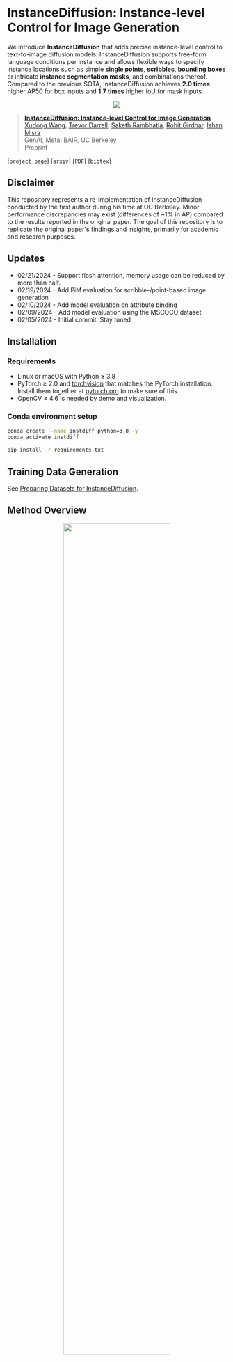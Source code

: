 # InstanceDiffusion: Instance-level Control for Image Generation

We introduce **InstanceDiffusion** that adds precise instance-level control to text-to-image diffusion models. InstanceDiffusion supports free-form language conditions per instance and allows flexible ways to specify instance locations such as simple **single points**, **scribbles**, **bounding boxes** or intricate **instance segmentation masks**, and combinations thereof. 
Compared to the previous SOTA, InstanceDiffusion achieves **2.0 times** higher AP50 for box inputs and **1.7 times** higher IoU for mask inputs.

<p align="center"> <img src='docs/teaser.jpg' align="center" > </p>

> [**InstanceDiffusion: Instance-level Control for Image Generation**](http://people.eecs.berkeley.edu/~xdwang/projects/InstDiff/)            
> [Xudong Wang](https://people.eecs.berkeley.edu/~xdwang/), [Trevor Darrell](https://people.eecs.berkeley.edu/~trevor/), [Saketh Rambhatla](https://rssaketh.github.io/), 
[Rohit Girdhar](https://rohitgirdhar.github.io/), [Ishan Misra](https://imisra.github.io/)     
> GenAI, Meta; BAIR, UC Berkeley            
> Preprint             

[[`project page`](http://people.eecs.berkeley.edu/~xdwang/projects/InstDiff/)] [[`arxiv`](https://arxiv.org/abs/2402.03290)] [[`PDF`](https://arxiv.org/pdf/2402.03290.pdf)] [[`bibtex`](#citation)]             


## Disclaimer
This repository represents a re-implementation of InstanceDiffusion conducted by the first author during his time at UC Berkeley. Minor performance discrepancies may exist (differences of ~1% in AP) compared to the results reported in the original paper. The goal of this repository is to replicate the original paper's findings and insights, primarily for academic and research purposes.


## Updates
* 02/21/2024 - Support flash attention, memory usage can be reduced by more than half.
* 02/19/2024 - Add PiM evaluation for scribble-/point-based image generation
* 02/10/2024 - Add model evaluation on attribute binding
* 02/09/2024 - Add model evaluation using the MSCOCO dataset
* 02/05/2024 - Initial commit. Stay tuned


## Installation
### Requirements
- Linux or macOS with Python ≥ 3.8
- PyTorch ≥ 2.0 and [torchvision](https://github.com/pytorch/vision/) that matches the PyTorch installation.
  Install them together at [pytorch.org](https://pytorch.org) to make sure of this. 
- OpenCV ≥ 4.6 is needed by demo and visualization.

### Conda environment setup
```bash
conda create --name instdiff python=3.8 -y
conda activate instdiff

pip install -r requirements.txt
```


## Training Data Generation
See [Preparing Datasets for InstanceDiffusion](dataset-generation/README.md).


## Method Overview
<p align="center">
  <img src="docs/InstDiff-gif.gif" width=70%>
</p>

<p align="center">
  <img src="docs/results.png" width=100%>
</p>

InstanceDiffusion enhances text-to-image models by providing additional instance-level control. In additon to a global text prompt, InstanceDiffusion allows for paired instance-level prompts and their locations (e.g. points, boxes, scribbles or instance masks) to be specified when generating images. 
We add our proposed learnable UniFusion blocks to handle the additional per-instance conditioning. UniFusion fuses the instance conditioning with the backbone and modulate its features to enable instance conditioned image generation. Additionally, we propose ScaleU blocks that improve the UNet’s ability to respect instance-conditioning by rescaling the skip-connection and backbone feature maps produced in the UNet. At inference, we propose Multi-instance Sampler which reduces information leakage across multiple instances.

Please check our [paper](https://arxiv.org/abs/xxxx.xxxxx) and [project page](http://people.eecs.berkeley.edu/~xdwang/projects/InstDiff/) for more details.


## InstanceDiffusion Inference Demons
If you want to run InstanceDiffusion demos locally, we provide `inference.py`. Please download the pretrained [InstanceDiffusion](https://drive.google.com/drive/folders/1Jm3bsBmq5sHBnaN5DemRUqNR0d4cVzqG?usp=sharing) and [SD1.5](https://huggingface.co/runwayml/stable-diffusion-v1-5/resolve/main/v1-5-pruned-emaonly.ckpt), place them under `pretrained` folder and then run it with:
```
python inference.py \
  --num_images 8 \
  --output OUTPUT/ \
  --input_json demos/demo_cat_dog_robin.json \
  --ckpt pretrained/instancediffusion_sd15.pth \
  --test_config configs/test_box.yaml \
  --guidance_scale 5 \
  --alpha 0.8 \
  --seed 0 \
  --mis 0.36 \
  --cascade_strength 0.3 \
```
The JSON file `input_json` specifies text prompts and location conditions for generating images, with several demo JSON files available under the `demos` directory. 
The `num_images` parameter indicates how many images to generate. 
The `mis` setting adjusts the proportion of timesteps utilizing multi-instance sampler, recommended to be below 0.4. A higher `mis` value can decrease information leakage between instances and improve image quality, but may also slow the generation process.
The SDXL refiner is activated if the `cascade_strength` is larger than 0. Note: The SDXL-Refiner was not employed for quantitative evaluations in the paper, but we recently found that it can improve the image generation quality.
Adjusting `alpha` modifies the fraction of timesteps using instance-level conditions, where a higher `alpha` ensures better adherence to location conditions at the potential cost of image quality, there is a trade-off.

Our implementation supports Flash/Math/MemEfficient attention, utilizing PyTorch's `torch.backends.cuda.sdp_kernel`. To disable it, simply set `efficient_attention: False` in the configuration `.yaml` file.

The bounding box should follow the format [xmin, ymin, width, height]. The mask is expected in RLE (Run-Length Encoding) format. Scribbles should be specified as [[x1, y1],..., [x20, y20]], and a point is denoted by [x, y].



### Let's Get Everybody Turning Heads!
InstanceDiffusion supports image compositions with granularity spanning from entire instances to parts and subparts. The positioning of parts/subparts can implicitly alter the overall pose of the object.

https://github.com/frank-xwang/InstanceDiffusion/assets/58996472/1c4205a5-c3c4-4605-9fbd-c7023d4a4768

```
python inference.py \
  --num_images 8 \
  --output OUTPUT/ \
  --input_json demos/eagle_left.json \
  --ckpt pretrained/instancediffusion_sd15.pth \
  --test_config configs/test_box.yaml \
  --guidance_scale 5 \
  --alpha 0.8 \
  --seed 0 \
  --mis 0.2 \
  --cascade_strength 0.3 \
```


### Image Generation Using Single Points
InstanceDiffusion supports generating images using points (with one point each instance) and corresponding instance captions.
<p align="center">
  <img src="docs/InstDiff-points.png" width=95%>
</p>

```
python inference.py \
  --num_images 8 \
  --output OUTPUT/ \
  --input_json demos/demo_corgi_kitchen.json \
  --ckpt pretrained/instancediffusion_sd15.pth \
  --test_config configs/test_point.yaml \
  --guidance_scale 5 \
  --alpha 0.8 \
  --seed 0 \
  --mis 0.2 \
  --cascade_strength 0.3 \
```


### Iterative Image Generation
https://github.com/frank-xwang/InstanceDiffusion/assets/58996472/b161455a-6b21-4607-a59d-3a6dd19edab1

InstanceDiffusion can also support iterative image generation, with minimal changes to pre-generated instances and the overall scene. Using the identical initial noise and image caption, InstanceDiffusion can selectively introduce new instances, substitute one instance for another, reposition an instance, or adjust the size of an instance via modifying the bounding boxes. 

```
python inference.py \
  --num_images 8 \
  --output OUTPUT/ \
  --input_json demos/demo_iterative_r1.json \
  --ckpt pretrained/instancediffusion_sd15.pth \
  --test_config configs/test_box.yaml \
  --guidance_scale 5 \
  --alpha 0.8 \
  --seed 0 \
  --mis 0.2 \
  --cascade_strength 0.3 \
```

`--input_json` can be set to `demo_iterative_r{k+1}.json` for generating images in subsequent rounds.


## Model Quantitative Evaluation on MSCOCO
### Location Conditions (point, scribble, box and instance mask)
Download the [MSCOCO 2017 datasets](https://cocodataset.org/#download) and store them in the `datasets` folder, ensuring the data is organized as follows:
```
coco/
  annotations/
    instances_val2017.json
  images/
    val2017/
      000000000139.jpg
      000000000285.jpg
      ...
```

Please download the customized [instances_val2017.json](https://drive.google.com/file/d/1sYpb7jRZJyBJYPFHyjxosIDaiQhkrEhU/view?usp=drive_link), which resizes all images to 512x512 and adjusts the corresponding masks/boxes accordingly. Once you have organized the data, proceed with executing the following commands:

```
CUDA_VISIBLE_DEVICES=0 python eval_local.py \
    --job_index 0 \
    --num_jobs 1 \
    --use_captions \
    --save_dir "eval-cocoval17" \
    --ckpt_path pretrained/instancediffusion_sd15.pth \
    --test_config configs/test_mask.yaml \
    --test_dataset cocoval17 \
    --mis 0.36 \
    --alpha 1.0

pip install ultralytics
mv datasets/coco/images/val2017 datasets/coco/images/val2017-official
ln -s generation_samples/eval-cocoval17 datasets/coco/images/val2017
yolo val segment model=yolov8m-seg.pt data=coco.yaml device=0
```
We divide all samples evenly across `--num_jobs` splits, with each job (GPU) responsible for generating a portion of the validation dataset. The `--job_index` parameter specifies the job index for each individual job.


### Attribute Binding
```
test_attribute="colors" # colors, textures
CUDA_VISIBLE_DEVICES=0 python eval_local.py \
    --job_index 0 \
    --num_jobs 1 \
    --use_captions \
    --save_dir "eval-cocoval17-colors" \
    --ckpt_path pretrained/instancediffusion_sd15.pth \
    --test_config configs/test_mask.yaml \
    --test_dataset cocoval17 \
    --mis 0.36 \
    --alpha 1.0
    --add_random_${test_attribute}

# Eval instance-level CLIP score and attribute binding performance
python eval/eval_attribute_binding.py --folder eval-cocoval17-colors --test_random_colors
```
To assess InstanceDiffusion's performance in texture attribute binding, set `test_attribute` to `textures` and replace `--test_random_colors` with `--test_random_textures`.

### PiM Evaluation for Scribble-/Point-based Image Generation
```
python eval_local.py \
    --job_index 0 \
    --num_jobs 1 \
    --use_captions \
    --save_dir "eval-cocoval17-point" \
    --ckpt_path pretrained/instancediffusion_sd15.pth \
    --test_config configs/test_point.yaml \
    --test_dataset cocoval17 \
    --mis 0.36 \
    --alpha 1.0

pip install ultralytics
mv datasets/coco/images/val2017 datasets/coco/images/val2017-official
ln -s generation_samples/eval-cocoval17-point datasets/coco/images/val2017
yolo val segment model=yolov8m-seg.pt data=coco.yaml device=0

# Please indicate the file path for predictions.json generated in the previous step
python eval/eval_pim.py --pred_json /path/to/predictions.json

```
To evaluate PiM for scribble-based image generation, change `--test_config` to `configs/test_scribble.yaml` when executing `python eval_local.py`. Additionally, include `--test_scribble` when running `python eval/eval_pim.py`.
We divide all samples evenly across `--num_jobs` splits, with each job (GPU) responsible for generating a portion of the validation dataset. The `--job_index` parameter specifies the job index for each individual job.


## InstanceDiffusion Model Training 
To train InstanceDiffusion with submitit, start by setting up the conda environment according to the instructions in [INSTALL](##Installation). Then, prepare the training data by following the guidelines at [this link](dataset-generation/README.md). Next, download [SD1.5](https://huggingface.co/runwayml/stable-diffusion-v1-5/resolve/main/v1-5-pruned-emaonly.ckpt) to the `pretrained` folder. Finally, run the commands below:
```
run_name="instancediffusion"
python run_with_submitit.py \
    --workers 8 \
    --ngpus 8 \
    --nodes 8 \
    --batch_size 8 \
    --base_learning_rate 0.00005 \
    --timeout 20000 \
    --warmup_steps 5000 \
    --partition learn \
    --name=${run_name} \
    --wandb_name ${run_name} \
    --yaml_file="configs/train_sd15.yaml" \
    --official_ckpt_name='pretrained/v1-5-pruned-emaonly.ckpt' \
    --train_file="train.txt" \
    --random_blip 0.5 \
    --count_dup true \
    --add_inst_cap_2_global false \
    --enable_ema true \
    --re_init_opt true \
```
For more options, see `python run_with_submitit.py -h`.


## License and Acknowledgment
The majority of InstanceDiffusion is licensed under the [Apache License](LICENSE), however portions of the project are available under separate license terms: CLIP, BLIP, Stable Diffusion and GLIGEN are licensed under their own licenses; If you later add other third party code, please keep this license info updated, and please let us know if that component is licensed under something other than Apache, CC-BY-NC, MIT, or CC0.


## Ethical Considerations
InstanceDiffusion's wide range of image generation capabilities may introduce similar challenges to many other text-to-image generation methods. 


## How to get support from us?
If you have any general questions, feel free to email us at [XuDong Wang](mailto:xdwang@eecs.berkeley.edu). If you have code or implementation-related questions, please feel free to send emails to us or open an issue in this codebase (We recommend that you open an issue in this codebase, because your questions may help others). 


## Citation
If you find our work inspiring or use our codebase in your research, please consider giving a star ⭐ and a citation.

```
@misc{wang2024instancediffusion,
      title={InstanceDiffusion: Instance-level Control for Image Generation}, 
      author={Xudong Wang and Trevor Darrell and Sai Saketh Rambhatla and Rohit Girdhar and Ishan Misra},
      year={2024},
      eprint={2402.03290},
      archivePrefix={arXiv},
      primaryClass={cs.CV}
}
```
